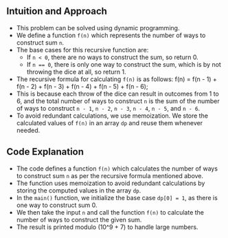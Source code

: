 ## Intuition and Approach

- This problem can be solved using dynamic programming.
- We define a function `f(n)` which represents the number of ways to construct sum `n`.
- The base cases for this recursive function are:
  - If `n < 0`, there are no ways to construct the sum, so return 0.
  - If `n == 0`, there is only one way to construct the sum, which is by not throwing the dice at all, so return 1.
- The recursive formula for calculating `f(n)` is as follows: f(n) = f(n - 1) + f(n - 2) + f(n - 3) + f(n - 4) + f(n - 5) + f(n - 6);
- This is because each throw of the dice can result in outcomes from 1 to 6, and the total number of ways to construct `n` is the sum of the number of ways to construct `n - 1`, `n - 2`, `n - 3`, `n - 4`, `n - 5`, and `n - 6`.
- To avoid redundant calculations, we use memoization. We store the calculated values of `f(n)` in an array `dp` and reuse them whenever needed.

## Code Explanation

- The code defines a function `f(n)` which calculates the number of ways to construct sum `n` as per the recursive formula mentioned above.
- The function uses memoization to avoid redundant calculations by storing the computed values in the array `dp`.
- In the `main()` function, we initialize the base case `dp[0] = 1`, as there is one way to construct sum 0.
- We then take the input `n` and call the function `f(n)` to calculate the number of ways to construct the given sum.
- The result is printed modulo \(10^9 + 7\) to handle large numbers.
